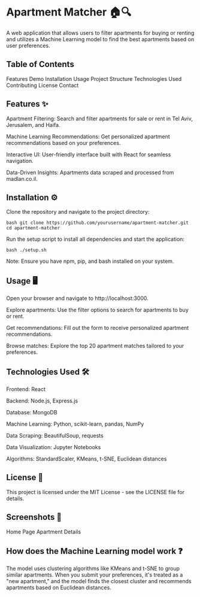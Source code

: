 # Apartment Matcher 🏠🔍

A web application that allows users to filter apartments for buying or renting and utilizes a Machine Learning model to find the best apartments based on user preferences.


## Table of Contents
Features
Demo
Installation
Usage
Project Structure
Technologies Used
Contributing
License
Contact

## Features ✨
Apartment Filtering: Search and filter apartments for sale or rent in Tel Aviv, Jerusalem, and Haifa.

Machine Learning Recommendations: Get personalized apartment recommendations based on your preferences.

Interactive UI: User-friendly interface built with React for seamless navigation.

Data-Driven Insights: Apartments data scraped and processed from madlan.co.il.

## Installation ⚙️
Clone the repository and navigate to the project directory:

``bash
git clone https://github.com/yourusername/apartment-matcher.git
cd apartment-matcher
``

Run the setup script to install all dependencies and start the application:

``bash
./setup.sh``

Note: Ensure you have npm, pip, and bash installed on your system.

## Usage 🖥️
Open your browser and navigate to http://localhost:3000.

Explore apartments: Use the filter options to search for apartments to buy or rent.


Get recommendations: Fill out the form to receive personalized apartment recommendations.


Browse matches: Explore the top 20 apartment matches tailored to your preferences.

## Technologies Used 🛠️
Frontend: React

Backend: Node.js, Express.js

Database: MongoDB

Machine Learning: Python, scikit-learn, pandas, NumPy

Data Scraping: BeautifulSoup, requests

Data Visualization: Jupyter Notebooks

Algorithms: StandardScaler, KMeans, t-SNE, Euclidean distances

## License 📄
This project is licensed under the MIT License - see the LICENSE file for details.

## Screenshots 📸
Home Page	Apartment Details

## How does the Machine Learning model work ❓
The model uses clustering algorithms like KMeans and t-SNE to group similar apartments. When you submit your preferences, it's treated as a "new apartment," and the model finds the closest cluster and recommends apartments based on Euclidean distances.

